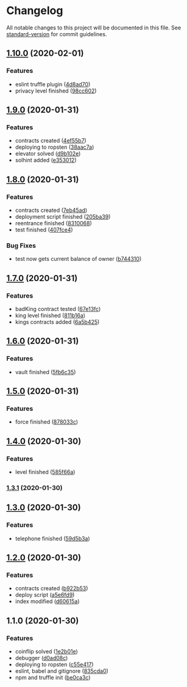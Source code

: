 # Changelog

All notable changes to this project will be documented in this file. See [standard-version](https://github.com/conventional-changelog/standard-version) for commit guidelines.

## [1.10.0](https://github.com/matiasbn/ethernaut/compare/v1.9.0...v1.10.0) (2020-02-01)


### Features

* eslint truffle plugin ([4d8ad70](https://github.com/matiasbn/ethernaut/commit/4d8ad70c2efdb807130fc91368eb5528f5edfd6f))
* privacy level finished ([98cc602](https://github.com/matiasbn/ethernaut/commit/98cc6022ba61ba066d46e1e72cd4953de455b616))

## [1.9.0](https://github.com/matiasbn/ethernaut/compare/v1.8.0...v1.9.0) (2020-01-31)


### Features

* contracts created ([4ef55b7](https://github.com/matiasbn/ethernaut/commit/4ef55b7a812e176f9977dc50c1efcc882e022fb7))
* deploying to ropsten ([38aac7a](https://github.com/matiasbn/ethernaut/commit/38aac7a4dd7946f1f6e9d00e835238b2ba3fa9bc))
* elevator solved ([d9b102e](https://github.com/matiasbn/ethernaut/commit/d9b102e557e49f762e4eedadbe25f1797613781f))
* solhint added ([e353012](https://github.com/matiasbn/ethernaut/commit/e35301296fd0c88377a843ed0061b00fd09a4483))

## [1.8.0](https://github.com/matiasbn/ethernaut/compare/v1.7.0...v1.8.0) (2020-01-31)


### Features

* contracts created ([7eb45ad](https://github.com/matiasbn/ethernaut/commit/7eb45ade4132df5fdffc3f1aed731486bafc3e2f))
* deployment script finished ([205ba39](https://github.com/matiasbn/ethernaut/commit/205ba3993992453a4f3686d98e1e300672582475))
* reentrance finished ([8310068](https://github.com/matiasbn/ethernaut/commit/83100686ed634fcdcbeb666994efcb345485d5e2))
* test finished ([407fce4](https://github.com/matiasbn/ethernaut/commit/407fce4357297c06841e039ffc5bba8803beaf0c))


### Bug Fixes

* test now gets current balance of owner ([b744310](https://github.com/matiasbn/ethernaut/commit/b744310bc27abadb3cdafcaabf33c1313d7deac9))

## [1.7.0](https://github.com/matiasbn/ethernaut/compare/v1.6.0...v1.7.0) (2020-01-31)


### Features

* badKing contract tested ([67e13fc](https://github.com/matiasbn/ethernaut/commit/67e13fc5ce93cd11830252cba735ab5ad6b23014))
* king level finished ([811b16a](https://github.com/matiasbn/ethernaut/commit/811b16a42cdb9e06bca53d8d639161544dea2da8))
* kings contracts added ([6a5b425](https://github.com/matiasbn/ethernaut/commit/6a5b4254ebc3cbc58ef42ebb3549bdd3230a2923))

## [1.6.0](https://github.com/matiasbn/ethernaut/compare/v1.5.0...v1.6.0) (2020-01-31)


### Features

* vault finished ([5fb6c35](https://github.com/matiasbn/ethernaut/commit/5fb6c35378af1733b2604585d1cb09bb006c1298))

## [1.5.0](https://github.com/matiasbn/ethernaut/compare/v1.4.0...v1.5.0) (2020-01-31)


### Features

* force finished ([878033c](https://github.com/matiasbn/ethernaut/commit/878033cbacd9d8c9f772f65ab21e22d76031303a))

## [1.4.0](https://github.com/matiasbn/ethernaut/compare/v1.3.1...v1.4.0) (2020-01-30)


### Features

* level finished ([585f66a](https://github.com/matiasbn/ethernaut/commit/585f66aac65675cd972e402c623ca5e8928a7adf))

### [1.3.1](https://github.com/matiasbn/ethernaut/compare/v1.3.0...v1.3.1) (2020-01-30)

## [1.3.0](https://github.com/matiasbn/ethernaut/compare/v1.2.0...v1.3.0) (2020-01-30)


### Features

* telephone finished ([59d5b3a](https://github.com/matiasbn/ethernaut/commit/59d5b3ab0d5789a1f10e91a31dae1fedb52978ff))

## [1.2.0](https://github.com/matiasbn/ethernaut/compare/v1.1.0...v1.2.0) (2020-01-30)


### Features

* contracts created ([b922b53](https://github.com/matiasbn/ethernaut/commit/b922b53dc624e8fee49c418cba508b25a05565fb))
* deploy script ([a5e6fd9](https://github.com/matiasbn/ethernaut/commit/a5e6fd93a48a60aeb76e6b9cafa6dcc78e440074))
* index modified ([d60615a](https://github.com/matiasbn/ethernaut/commit/d60615a3b8d5387b88d80cc321f3c655bfb03b07))

## 1.1.0 (2020-01-30)


### Features

* coinflip solved ([1e2b01e](https://github.com/matiasbn/ethernaut/commit/1e2b01ee347e2c4798fcd7b11dc3f6d3909365ad))
* debugger ([d0ad08c](https://github.com/matiasbn/ethernaut/commit/d0ad08c72f932ac3a0733c0428d97909c56375e0))
* deploying to ropsten ([c55e417](https://github.com/matiasbn/ethernaut/commit/c55e41719cbb7c088266f963cefc38d2d48ea8e5))
* eslint, babel and gitignore ([835cda0](https://github.com/matiasbn/ethernaut/commit/835cda0ff23c2611c4692c17f3d34be96c8b0132))
* npm and truffle init ([be0ca3c](https://github.com/matiasbn/ethernaut/commit/be0ca3c53c696260fec87a0be21cd09ce487fad4))

